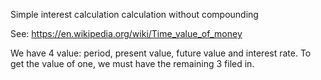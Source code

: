 Simple interest calculation calculation without compounding

See: https://en.wikipedia.org/wiki/Time_value_of_money

We have 4 value: period, present value, future value and interest rate.
To get the value of one, we must have the remaining 3 filed in.
